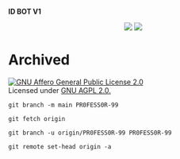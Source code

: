 <b>ID BOT V1</b>
</p>
<p align="center">
<img src="https://img.shields.io/github/stars/PR0FESS0R-99/INFORMATION-BOT?style=social" />
<img src="https://img.shields.io/github/forks/PR0FESS0R-99/INFORMATION-BOT?style=social" />
</p>

# Archived
[![GNU Affero General Public License 2.0](https://www.gnu.org/graphics/agplv3-155x51.png)](https://www.gnu.org/licenses/agpl-3.0.en.html#header)    
Licensed under [GNU AGPL 2.0.](https://github.com/PR0FESS0R-99/INFORMATION-BOT/blob/master/LICENSE)


```
git branch -m main PR0FESS0R-99

git fetch origin

git branch -u origin/PR0FESS0R-99 PR0FESS0R-99

git remote set-head origin -a
```
